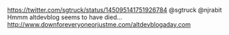https://twitter.com/sgtruck/status/145095141751926784 @sgtruck @njrabit Hmmm altdevblog seems to have died... http://www.downforeveryoneorjustme.com/altdevblogaday.com
